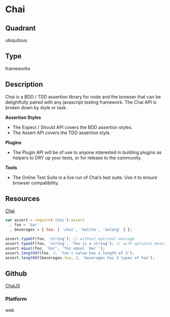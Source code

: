 # Chai

## Quadrant
ubiquitous

## Type
frameworks

## Description
Chai is a BDD / TDD assertion library for node and the browser that can be delightfully paired with any javascript testing framework. The Chai API is broken down by style or task.

**Assertion Styles**
* The Expect / Should API covers the BDD assertion styles.
* The Assert API covers the TDD assertion style.

**Plugins**
* The Plugin API will be of use to anyone interested in building plugins as helpers to DRY up your tests, or for release to the community.

**Tools**
* The Online Test Suite is a live run of Chai’s test suite. Use it to ensure browser compatibility.

## Resources
[Chai](https://chaijs.org)

``` js
var assert = require('chai').assert
  , foo = 'bar'
  , beverages = { tea: [ 'chai', 'matcha', 'oolong' ] };

assert.typeOf(foo, 'string'); // without optional message
assert.typeOf(foo, 'string', 'foo is a string'); // with optional message
assert.equal(foo, 'bar', 'foo equal `bar`');
assert.lengthOf(foo, 3, 'foo`s value has a length of 3');
assert.lengthOf(beverages.tea, 3, 'beverages has 3 types of tea');
```

## Github
[ChaiJS](https://github.com/chaijs/chai)

### Platform
web